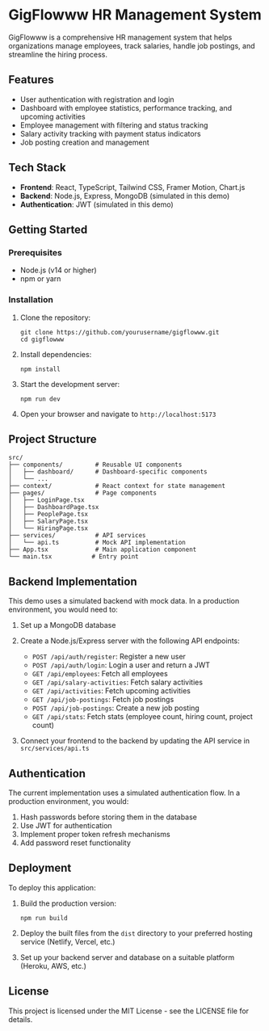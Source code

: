 # GigFlowww HR Management System

GigFlowww is a comprehensive HR management system that helps organizations manage employees, track salaries, handle job postings, and streamline the hiring process.

## Features

- User authentication with registration and login
- Dashboard with employee statistics, performance tracking, and upcoming activities
- Employee management with filtering and status tracking
- Salary activity tracking with payment status indicators
- Job posting creation and management

## Tech Stack

- **Frontend**: React, TypeScript, Tailwind CSS, Framer Motion, Chart.js
- **Backend**: Node.js, Express, MongoDB (simulated in this demo)
- **Authentication**: JWT (simulated in this demo)

## Getting Started

### Prerequisites

- Node.js (v14 or higher)
- npm or yarn

### Installation

1. Clone the repository:
   ```
   git clone https://github.com/yourusername/gigflowww.git
   cd gigflowww
   ```

2. Install dependencies:
   ```
   npm install
   ```

3. Start the development server:
   ```
   npm run dev
   ```

4. Open your browser and navigate to `http://localhost:5173`

## Project Structure

```
src/
├── components/         # Reusable UI components
│   ├── dashboard/      # Dashboard-specific components
│   └── ...
├── context/            # React context for state management
├── pages/              # Page components
│   ├── LoginPage.tsx
│   ├── DashboardPage.tsx
│   ├── PeoplePage.tsx
│   ├── SalaryPage.tsx
│   └── HiringPage.tsx
├── services/           # API services
│   └── api.ts          # Mock API implementation
├── App.tsx             # Main application component
└── main.tsx           # Entry point
```

## Backend Implementation

This demo uses a simulated backend with mock data. In a production environment, you would need to:

1. Set up a MongoDB database
2. Create a Node.js/Express server with the following API endpoints:
   - `POST /api/auth/register`: Register a new user
   - `POST /api/auth/login`: Login a user and return a JWT
   - `GET /api/employees`: Fetch all employees
   - `GET /api/salary-activities`: Fetch salary activities
   - `GET /api/activities`: Fetch upcoming activities
   - `GET /api/job-postings`: Fetch job postings
   - `POST /api/job-postings`: Create a new job posting
   - `GET /api/stats`: Fetch stats (employee count, hiring count, project count)

3. Connect your frontend to the backend by updating the API service in `src/services/api.ts`

## Authentication

The current implementation uses a simulated authentication flow. In a production environment, you would:

1. Hash passwords before storing them in the database
2. Use JWT for authentication
3. Implement proper token refresh mechanisms
4. Add password reset functionality

## Deployment

To deploy this application:

1. Build the production version:
   ```
   npm run build
   ```

2. Deploy the built files from the `dist` directory to your preferred hosting service (Netlify, Vercel, etc.)

3. Set up your backend server and database on a suitable platform (Heroku, AWS, etc.)

## License

This project is licensed under the MIT License - see the LICENSE file for details.